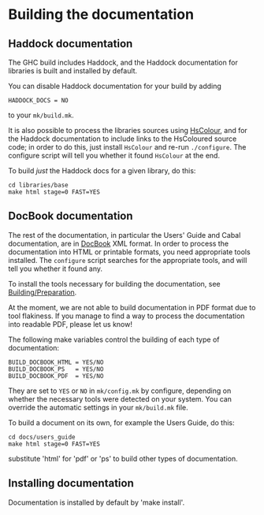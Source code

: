 # Building the documentation


## Haddock documentation



The GHC build includes Haddock, and the Haddock documentation for libraries is built and installed by default.



You can disable Haddock documentation for your build by adding


```wiki
HADDOCK_DOCS = NO
```


to your `mk/build.mk`.



It is also possible to process the libraries sources using [
HsColour](http://hackage.haskell.org/cgi-bin/hackage-scripts/package/hscolour), and for the Haddock documentation to include links to the HsColoured source code; in order to do this, just install `HsColour` and re-run `./configure`.  The configure script will tell you whether it found `HsColour` at the end.



To build *just* the Haddock docs for a given library, do this:


```wiki
cd libraries/base
make html stage=0 FAST=YES
```

## DocBook documentation



The rest of the documentation, in particular the Users' Guide and Cabal documentation, are in [
DocBook](http://www.docbook.org/) XML format.  In order to process the documentation into HTML or printable formats, you need appropriate tools installed.  The `configure` script searches for the appropriate tools, and will tell you whether it found any.



To install the tools necessary for building the documentation, see [Building/Preparation](building/preparation).



At the moment, we are not able to build documentation in PDF format due to tool flakiness.  If you manage to find a way to process the documentation into readable PDF, please let us know!



The following make variables control the building of each type of documentation:


```wiki
BUILD_DOCBOOK_HTML = YES/NO
BUILD_DOCBOOK_PS   = YES/NO
BUILD_DOCBOOK_PDF  = YES/NO
```


They are set to `YES` or `NO` in `mk/config.mk` by configure, depending on whether the necessary tools were detected on your system.  You can override the automatic settings in your `mk/build.mk` file.



To build a document on its own, for example the Users Guide, do this:


```wiki
cd docs/users_guide
make html stage=0 FAST=YES
```


substitute 'html' for 'pdf' or 'ps' to build other types of documentation.


## Installing documentation



Documentation is installed by default by 'make install'.


